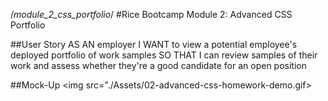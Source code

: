 /*module_2_css_portfolio*/
#Rice Bootcamp Module 2: Advanced CSS Portfolio

##User Story
AS AN employer
I WANT to view a potential employee's deployed portfolio of work samples
SO THAT I can review samples of their work and assess whether they're a good candidate for an open position

##Mock-Up
<img src="./Assets/02-advanced-css-homework-demo.gif>
